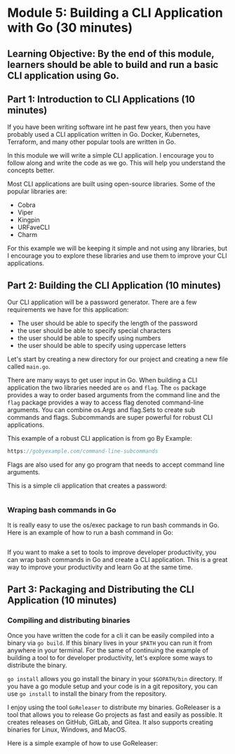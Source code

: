 # Module 5: Building a CLI Application with Go (30 minutes)
**Learning Objective: By the end of this module, learners should be able to build and run a basic CLI application using Go.**
---

## Part 1: Introduction to CLI Applications (10 minutes)

If you have been writing software int he past few years, then you have probably used a CLI application written in Go. Docker, Kubernetes, Terraform, and many other popular tools are written in Go. 

In this module we will write a simple CLI application. I encourage you to follow along and write the code as we go. This will help you understand the concepts better.

Most CLI applications are built using open-source libraries. Some of the popular libraries are:
- Cobra
- Viper
- Kingpin
- URFaveCLI
- Charm

For this example we will be keeping it simple and not using any libraries, but I encourage you to explore these libraries and use them to improve your CLI applications.

## Part 2: Building the CLI Application (10 minutes)

Our CLI application will be a password generator. There are a few requirements we have for this application:
- The user should be able to specify the length of the password
- the user should be able to specify special characters
- the user should be able to specify using numbers
- the user should be able to specify using uppercase letters

Let's start by creating a new directory for our project and creating a new file called `main.go`.

There are many ways to get user input in Go. When building a CLI application the two libraries needed are `os` and `flag`. The `os` package provides a way to order based arguments from the command line and the `flag` package provides a way to access flag denoted command-line arguments. You can combine os.Args and flag.Sets to create sub commands and flags. Subcommands are super powerful for robust CLI applications.

This example of a robust CLI application is from go By Example:
```go
https://gobyexample.com/command-line-subcommands
```

Flags are also used for any go program that needs to accept command line arguments.

This is a simple cli application that creates a password:

```go

```

### Wraping bash commands in Go

It is really easy to use the os/exec package to run bash commands in Go. Here is an example of how to run a bash command in Go:

```go
```

If you want to make a set to tools to improve developer productivity, you can wrap bash commands in Go and create a CLI application. This is a great way to improve your productivity and learn Go at the same time.


## Part 3: Packaging and Distributing the CLI Application (10 minutes)

### Compiling and distributing binaries

Once you have written the code for a cli it can be easily compiled into a binary via `go build`. If this binary lives in your `$PATH` you can run it from anywhere in your terminal. For the same of continuing the example of building a tool to for developer productivity, let's explore some ways to distribute the binary. 

`go install` allows you go install the binary in your `$GOPATH/bin` directory. If you have a go module setup and your code is in a git repository, you can use `go install` to install the binary from the repository.

I enjoy using the tool `GoReleaser` to distribute my binaries. GoReleaser is a tool that allows you to release Go projects as fast and easily as possible. It creates releases on GitHub, GitLab, and Gitea. It also supports creating binaries for Linux, Windows, and MacOS.

Here is a simple example of how to use GoReleaser:

```bash

```